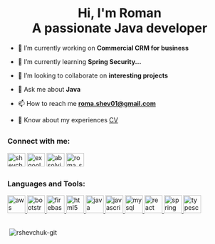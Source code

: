 <h1 align="center">Hi, I'm Roman<br/>A passionate Java developer</h1>


- 🔭 I’m currently working on **Commercial CRM for business**

- 🌱 I’m currently learning **Spring Security...**

- 👯 I’m looking to collaborate on **interesting projects**

- 💬 Ask me about **Java**

- 📫 How to reach me **roma.shev01@gmail.com**

- 📄 Know about my experiences [CV](https://github.com/rshevchuk-git/rshevchuk-git/blob/main/CV.pdf)

## <h3 align="left">Connect with me:</h3>
<p align="left">
<a href="https://linkedin.com/in/shevchukr" target="blank"><img align="center" src="https://cdn.jsdelivr.net/npm/simple-icons@3.0.1/icons/linkedin.svg" alt="shevchukr" height="30" width="40" /></a>
<a href="https://fb.com/exqool" target="blank"><img align="center" src="https://cdn.jsdelivr.net/npm/simple-icons@3.0.1/icons/facebook.svg" alt="exqool" height="30" width="40" /></a>
<a href="https://instagram.com/absolvi.te" target="blank"><img align="center" src="https://cdn.jsdelivr.net/npm/simple-icons@3.0.1/icons/instagram.svg" alt="absolvi.te" height="30" width="40" /></a>
<a href="https://www.hackerrank.com/roma_shev01" target="blank"><img align="center" src="https://cdn.jsdelivr.net/npm/simple-icons@3.0.1/icons/hackerrank.svg" alt="roma_shev01" height="30" width="40" /></a>
</p>

## <h3 align="left">Languages and Tools:</h3>
<p align="left"> <a href="https://aws.amazon.com" target="_blank"> <img src="https://www.vectorlogo.zone/logos/amazon_aws/amazon_aws-icon.svg" alt="aws" width="40" height="40"/> </a> <a href="https://getbootstrap.com" target="_blank"> <img src="https://www.vectorlogo.zone/logos/getbootstrap/getbootstrap-icon.svg" alt="bootstrap" width="40" height="40"/> </a> <a href="https://firebase.google.com/" target="_blank"> <img src="https://www.vectorlogo.zone/logos/firebase/firebase-icon.svg" alt="firebase" width="40" height="40"/> </a> <a href="https://www.w3.org/html/" target="_blank"> <img src="https://www.vectorlogo.zone/logos/w3_html5/w3_html5-icon.svg" alt="html5" width="40" height="40"/> </a> <a href="https://www.java.com" target="_blank"> <img src="https://www.vectorlogo.zone/logos/java/java-icon.svg" alt="java" width="40" height="40"/> </a> <a href="https://www.vectorlogo.zone/logos/javascript/javascript-icon.svg" target="_blank"> <img src="https://www.vectorlogo.zone/logos/javascript/javascript-icon.svg" alt="javascript" width="40" height="40"/> </a> <a href="https://www.mysql.com/" target="_blank"> <img src="https://www.vectorlogo.zone/logos/mysql/mysql-icon.svg" alt="mysql" width="40" height="40"/> </a> <a href="https://reactjs.org/" target="_blank"> <img src="https://www.vectorlogo.zone/logos/reactjs/reactjs-icon.svg" alt="react" width="40" height="40"/> </a> <a href="https://spring.io/" target="_blank"> <img src="https://www.vectorlogo.zone/logos/springio/springio-icon.svg" alt="spring" width="40" height="40"/> </a> <a href="https://www.typescriptlang.org/" target="_blank"> <img src="https://www.vectorlogo.zone/logos/typescriptlang/typescriptlang-icon.svg" alt="typescript" width="40" height="40"/> </a> </p>


## 
<p>&nbsp;<img align="center" src="https://github-readme-stats.vercel.app/api?username=rshevchuk-git&show_icons=true&locale=en" alt="rshevchuk-git" /></p>
